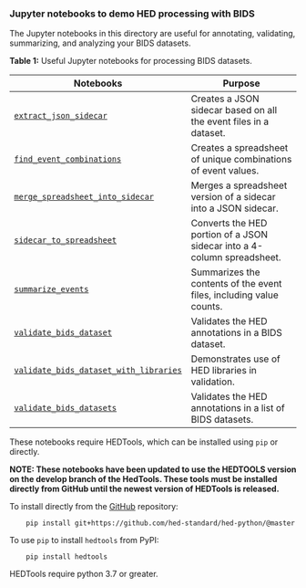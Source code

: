 ### Jupyter notebooks to demo HED processing with BIDS

The Jupyter notebooks in this directory are useful for annotating,
validating, summarizing, and analyzing your BIDS datasets.

**Table 1:** Useful Jupyter notebooks for processing BIDS datasets.

| Notebooks                                                                                                                                                                   | Purpose                                                                 | 
|-----------------------------------------------------------------------------------------------------------------------------------------------------------------------------|-------------------------------------------------------------------------| 
| [`extract_json_sidecar`](https://github.com/hed-standard/hed-examples/blob/main/hedcode/jupyter_notebooks/extract_json_sidecar.ipynb)                                       | Creates a JSON sidecar based on all the event files in a dataset.       |
| [`find_event_combinations`](https://github.com/hed-standard/hed-examples/blob/main/hedcode/jupyter_notebooks/find_event_combinations.ipynb)                                 | Creates a spreadsheet of unique combinations of event values.           |
| [`merge_spreadsheet_into_sidecar`](https://github.com/hed-standard/hed-examples/blob/main/hedcode/jupyter_notebooks/bids_merge_sidecarmerge_spreadsheet_into_sidecar.ipynb) | Merges a spreadsheet version of a sidecar into a JSON sidecar.          |
| [`sidecar_to_spreadsheet`](https://github.com/hed-standard/hed-examples/blob/main/hedcode/jupyter_notebooks/sidecar_to_spreadsheet.ipynb)                                   | Converts the HED portion of a JSON sidecar into a 4-column spreadsheet. |
| [`summarize_events`](https://github.com/hed-standard/hed-examples/blob/main/hedcode/jupyter_notebooks/summarize_events.ipynb)                                               | Summarizes the contents of the event files, including value counts.     |  
| [`validate_bids_dataset`](https://github.com/hed-standard/hed-examples/blob/main/hedcode/jupyter_notebooks/validate_bids_dataset.ipynb)                                     | Validates the HED annotations in a BIDS dataset.                        |
| [`validate_bids_dataset_with_libraries`](https://github.com/hed-standard/hed-examples/blob/main/hedcode/jupyter_notebooks/validate_bids_dataset_with_libraries.ipynb)       | Demonstrates use of HED libraries in validation.                        |  
| [`validate_bids_datasets`](https://github.com/hed-standard/hed-examples/blob/main/hedcode/jupyter_notebooks/validate_bids_datasets.ipynb)                                   | Validates the HED annotations in a list of BIDS datasets.               |  

These notebooks require HEDTools, which can be installed using `pip` or directly.

**NOTE:  These notebooks have been updated to use the HEDTOOLS version on the develop branch of the HedTools.
These tools must be installed directly from GitHub until the newest version of HEDTools is released.**

To install directly from the 
[GitHub](https://github.com/hed-standard/hed-python) repository:

   ```
       pip install git+https://github.com/hed-standard/hed-python/@master
   ```


To use `pip` to install `hedtools` from PyPI:

   ```
       pip install hedtools
   ```


HEDTools require python 3.7 or greater.


